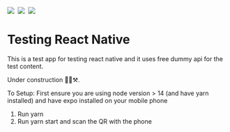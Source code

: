 ![](https://img.shields.io/badge/code-React%20Native-informational?style=flat&logo=react&logoColor=white&color=61dafb)&nbsp;
![](https://img.shields.io/badge/code-Typescript-informational?style=flat&logo=typescript&logoColor=white&color=0076c6)&nbsp;
![](https://img.shields.io/badge/framework-Expo-informational?style=flat&logo=expo&logoColor=white&color=6c4df5)

# Testing React Native

This is a test app for testing react native and it uses free dummy api for the test content.

Under construction 👷‍♀️⚒️.

To Setup:
First ensure you are using node version > 14 (and have yarn installed) and have expo installed on your mobile phone

1. Run yarn
2. Run yarn start and scan the QR with the phone
